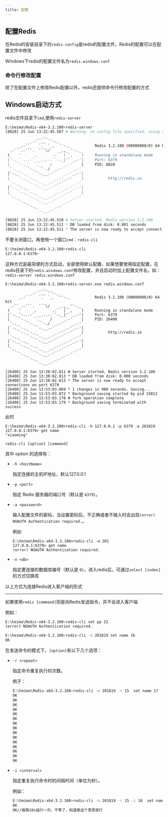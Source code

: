 ```yaml
---
title: 配置
---
```


## 配置Redis

在Redis的安装目录下的`redis.config`是redis的配置文件，Redis的配置可以在配置文件中修改

Windows下redis的配置文件名为`redis.windows.conf`













### 命令行修改配置

除了在配置文件上修改Redis配置以外，redis还提供命令行修改配置的方式





## Windows启动方式

redis文件目录下`cmd`,使用`redis-server`

```bash
E:\heima\Redis-x64-3.2.100>redis-server
[8828] 25 Jun 13:22:45.507 # Warning: no config file specified, using the default config. In order to specify a config file use redis-server /path/to/redis.conf
                _._
           _.-``__ ''-._
      _.-``    `.  `_.  ''-._           Redis 3.2.100 (00000000/0) 64 bit
  .-`` .-```.  ```\/    _.,_ ''-._
 (    '      ,       .-`  | `,    )     Running in standalone mode
 |`-._`-...-` __...-.``-._|'` _.-'|     Port: 6379
 |    `-._   `._    /     _.-'    |     PID: 8828
  `-._    `-._  `-./  _.-'    _.-'
 |`-._`-._    `-.__.-'    _.-'_.-'|
 |    `-._`-._        _.-'_.-'    |           http://redis.io
  `-._    `-._`-.__.-'_.-'    _.-'
 |`-._`-._    `-.__.-'    _.-'_.-'|
 |    `-._`-._        _.-'_.-'    |
  `-._    `-._`-.__.-'_.-'    _.-'
      `-._    `-.__.-'    _.-'
          `-._        _.-'
              `-.__.-'

[8828] 25 Jun 13:22:45.510 # Server started, Redis version 3.2.100
[8828] 25 Jun 13:22:45.511 * DB loaded from disk: 0.001 seconds
[8828] 25 Jun 13:22:45.511 * The server is now ready to accept connections on port 6379
```

不要关闭窗口，再使用一个窗口`cmd`：`redis-cli`

```bash
E:\heima\Redis-x64-3.2.100>redis-cli
127.0.0.1:6379>
```

这种方式是最简便的方式启动，全部使用默认配置，如果想要使用指定配置，在redis目录下的`redis.windows.conf`修改配置，并且启动时加上配置文件名，如：
`redis-server redis.windows.conf`

```bash{1}
E:\heima\Redis-x64-3.2.100>redis-server.exe redis.windows.conf
                _._
           _.-``__ ''-._
      _.-``    `.  `_.  ''-._           Redis 3.2.100 (00000000/0) 64 bit
  .-`` .-```.  ```\/    _.,_ ''-._
 (    '      ,       .-`  | `,    )     Running in standalone mode
 |`-._`-...-` __...-.``-._|'` _.-'|     Port: 6379
 |    `-._   `._    /     _.-'    |     PID: 26408
  `-._    `-._  `-./  _.-'    _.-'
 |`-._`-._    `-.__.-'    _.-'_.-'|
 |    `-._`-._        _.-'_.-'    |           http://redis.io
  `-._    `-._`-.__.-'_.-'    _.-'
 |`-._`-._    `-.__.-'    _.-'_.-'|
 |    `-._`-._        _.-'_.-'    |
  `-._    `-._`-.__.-'_.-'    _.-'
      `-._    `-.__.-'    _.-'
          `-._        _.-'
              `-.__.-'

[26408] 25 Jun 13:38:02.811 # Server started, Redis version 3.2.100
[26408] 25 Jun 13:38:02.813 * DB loaded from disk: 0.000 seconds
[26408] 25 Jun 13:38:02.813 * The server is now ready to accept connections on port 6379
[26408] 25 Jun 13:53:03.069 * 1 changes in 900 seconds. Saving...
[26408] 25 Jun 13:53:03.072 * Background saving started by pid 15812
[26408] 25 Jun 13:53:03.178 # fork operation complete
[26408] 25 Jun 13:53:03.179 * Background saving terminated with success
```

此时



```bash{1}
E:\heima\Redis-x64-3.2.100>redis-cli -h 127.0.0.1 -p 6379 -a 201819
127.0.0.1:6379> get name
"xiaoming"
```

`redis-cli [option] [command] `

其中 option 的选择有：

- `-h <hostName>`

  指定连接的主机IP地址，默认127.0.0.1

- `-p <port>`

  指定 Redis 服务器的端口号（默认是 `6379`）。

- `-a <password>`

  输入配置文件的密码，当设置密码后，不正确或者不输入时会出现`(error) NOAUTH Authentication required.`。

  例如

  ```bash{3}
  E:\heima\Redis-x64-3.2.100>redis-cli -a 201
  127.0.0.1:6379> get name
  (error) NOAUTH Authentication required.
  ```

- `-n <db>`

  指定要连接的数据库编号（默认是 `0`）。进入redis后，可通过`select [index]`的方式切换库

以上方式为连接Redis进入客户端的形式

---

如果使用`redis [command]`则是向Redis发送指令，并不会进入客户端

例如：

```bash
E:\heima\Redis-x64-3.2.100>redis-cli set pp 22
(error) NOAUTH Authentication required.

E:\heima\Redis-x64-3.2.100>redis-cli -a 201819 set name 16
OK
```

在发送命令的模式下，`[option]`有以下几个选项：

- `-r <repeat>`

   指定命令重复执行的次数。

  例子：

  ```bash
  E:\heima\Redis-x64-3.2.100>redis-cli -a 201819 -r 15  set name 17
  OK
  OK
  OK
  OK
  OK
  OK
  OK
  OK
  OK
  OK
  OK
  OK
  OK
  OK
  OK
  ```

  

- `-i <interval>`

  指定重复执行命令时的间隔时间（单位为秒）。

  例如：

  ```bash
  E:\heima\Redis-x64-3.2.100>redis-cli -a 201819 -r 15 -i 10  set name 17
  OK
  OK//每隔10s运行一次，不等了，知道是这个意思就行
  ```

  